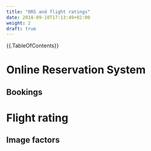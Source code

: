 ```yaml
---
title: "ORS and flight ratings"
date: 2018-09-18T17:13:49+02:00
weight: 2
draft: true
---
```



{{.TableOfContents}}

# Online Reservation System

## Bookings


# Flight rating

## Image factors
